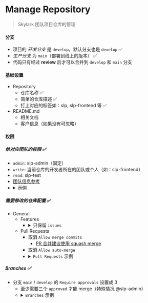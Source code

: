 # Manage Repository

> Skylark 团队项目仓库的管理

#### 分支
- 项目的 *开发分支* 是 `develop`，默认分支也是 `develop` ✅
- *生产分支* 为 `main`（部署到线上的版本） ✅
- 代码只有经过 **review** 后才可以合并到 `develop` 和 `main` 分支

#### 基础设置
- Repository
  - 仓库名称 ✅
  - 简单的仓库描述 ✅
  - 打上对应的标签如：slp, slp-frontend 等 ✅
- README.md
  - 相关文档
  - 客户信息（如果没有可忽略）

#### 权限
##### 给对应团队的权限 ✅
 - `admin`: slp-admin（固定）
 - `write`: 当前仓库的开发者所在的团队或个人（如：slp-frontend）
 - `read`: slp-test
 - [团队信息参考](https://github.com/orgs/Byzanteam/teams)
 - <details>
    <summary>示例</summary>
    <img src="./misc/github_collaborators_and_teams.png"/>
   </details>

##### 需要修改的仓库配置 ✅
 - General
   - Features
     - <details>
        <summary>只保留 <code>issues</code></summary>
        <img src="./misc/github_general_features.png"/>
       </details>
   - Pull Requests
     - 取消 `Allow merge commits`
       - [PR 合并建议使用 squash merge](https://github.com/conventional-changelog/standard-version#should-i-always-squash-commits-when-merging-prs)
     - 取消 `Allow auto-merge`
     - <details>
         <summary><code>Pull Requests</code> 示例</summary>
         <img src="./misc/github_general_pull_requests.png"/>
       </details>

##### Branches ✅
  - 分支 `main` / `develop` 的 `Require approvals` 设置成 3
    - 至少需要三个 `approved` 才能 merge（特殊情况 @slp-admin）
    - <details>
         <summary><code>Branches</code> 示例</summary>
         <img src="./misc/github_branches_rules.png"/>
      </details>
